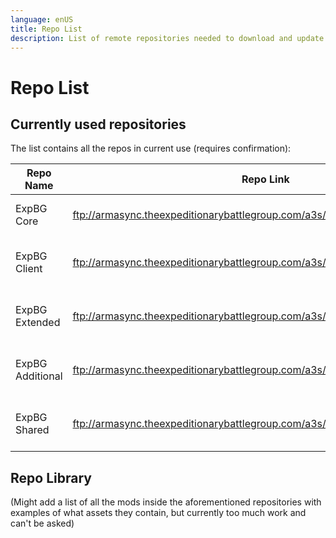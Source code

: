 ```yaml
---
language: enUS
title: Repo List
description: List of remote repositories needed to download and update ExpBG mods.
---
```


# Repo List

## Currently used repositories

The list contains all the repos in current use (requires confirmation):

| Repo Name        | Repo Link                                                                     | Notes                                        |
| ---------------- | ----------------------------------------------------------------------------- | -------------------------------------------- |
| ExpBG Core       | ftp://armasync.theexpeditionarybattlegroup.com/a3s/ExpBGCore/autoconfig       | Absolute bare essentials for ITC training    |
| ExpBG Client     | ftp://armasync.theexpeditionarybattlegroup.com/a3s/ExpBGClient/autoconfig     | Optional, yet recommended client-side mods   |
| ExpBG Extended   | ftp://armasync.theexpeditionarybattlegroup.com/a3s/ExpBGExtended/autoconfig   | Required for Wednesday and Saturday missions |
| ExpBG Additional | ftp://armasync.theexpeditionarybattlegroup.com/a3s/ExpBGAdditional/autoconfig | Required for Wednesday and Saturday missions |
| ExpBG Shared     | ftp://armasync.theexpeditionarybattlegroup.com/a3s/ExpBGShared/autoconfig     | Required for Wednesday and Saturday missions |

## Repo Library

(Might add a list of all the mods inside the aforementioned repositories with examples of what assets they contain, but currently too much work and can't be asked)